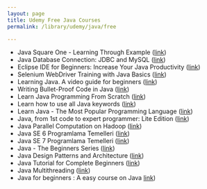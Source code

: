 ```yaml
---
layout: page
title: Udemy Free Java Courses
permalink: /library/udemy/java/free

---
```


<ul>
<li>Java Square One - Learning Through Example (<a href="https://www.udemy.com/java-square-one-a-concise-course-with-examples/?dtcode=j9KkbMK2x0W5">link</a>)</li>
<li>Java Database Connection: JDBC and MySQL  (<a href="https://www.udemy.com/how-to-connect-java-jdbc-to-mysql/?dtcode=6T3DUZg2x0W5">link</a>)</li>
<li>Eclipse IDE for Beginners: Increase Your Java Productivity (<a href="https://www.udemy.com/luv2code-eclipse-ide-for-beginners/?dtcode=EBNPNFE2x0W5">link</a>)</li>
<li>Selenium WebDriver Training with Java Basics (<a href="https://www.udemy.com/selenium-training/?dtcode=tx23MUW2x0Wu">link</a>)</li>
<li>Learning Java. A video guide for beginners (<a href="https://www.udemy.com/java-tutorial-video/?dtcode=WoBcFx52x0Wu">link</a>)</li>
<li>Writing Bullet-Proof Code in Java (<a href="https://www.udemy.com/writing-bullet-proof-code-in-java/?dtcode=wreaAji2x0Wu">link</a>)</li>
<li>Learn Java Programming From Scratch (<a href="https://www.udemy.com/learn-java-programming-from-scratch/?dtcode=OCXqNIC2x0X2">link</a>)</li>
<li>Learn how to use all Java keywords (<a href="https://www.udemy.com/learn-how-to-use-all-50-java-keywords/?dtcode=pP67a7B2x0Xq">link</a>)</li>
<li>Learn Java - The Most Popular Programming Language  (<a href="https://www.udemy.com/learn-java-the-most-popular-programming-language/?dtcode=AlnCfLr2x0XS">link</a>)</li>
<li>Java, from 1st code to expert programmer: Lite Edition (<a href="https://www.udemy.com/java-online-tutorials/?dtcode=kBfELkr2x0XS">link</a>)</li>
<li>Java Parallel Computation on Hadoop (<a href="https://www.udemy.com/java-parallel-computation-on-hadoop-in-4-hours/?dtcode=VSvqcRH2x0Yk">link</a>)</li>
<li>Java SE 6 Programlama Temelleri  (<a href="https://www.udemy.com/temel-java-egitim-dersleri/?dtcode=yb9iDSA2x0Yk">link</a>)</li>
<li>Java SE 7 Programlama Temelleri (<a href="https://www.udemy.com/java-se-standard-edition/?dtcode=prCuRv02x0YO">link</a>)</li>
<li>Java - The Beginners Series (<a href="https://www.udemy.com/java-the-beginners-series/?dtcode=IQNI2MH2x0UZ">link</a>)</li>
<li>Java Design Patterns and Architecture (<a href="https://www.udemy.com/java-design-patterns-tutorial/?dtcode=2fh7gh92x0UZ">link</a>)</li>
<li>Java Tutorial for Complete Beginners (<a href="https://www.udemy.com/java-tutorial/?dtcode=DcdgX0C2x0UZ">link</a>)</li>
<li>Java Multithreading  (<a href="https://www.udemy.com/java-multithreading/?dtcode=jX9MkLg2x0TO">link</a>)</li>
<li>Java for beginners : A easy course on Java <a href="https://www.udemy.com/java-easy-tutorial/?dtcode=VkAauae2x0TO">link</a>)</li>
</ul>
